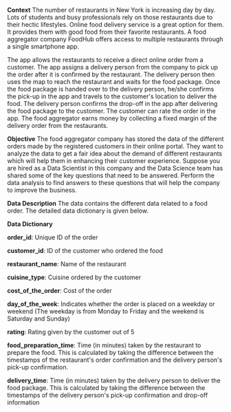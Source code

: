 **Context**
The number of restaurants in New York is increasing day by day. Lots of students and busy professionals rely on those restaurants due to their hectic lifestyles. Online food delivery service is a great option for them. It provides them with good food from their favorite restaurants. A food aggregator company FoodHub offers access to multiple restaurants through a single smartphone app.

The app allows the restaurants to receive a direct online order from a customer. The app assigns a delivery person from the company to pick up the order after it is confirmed by the restaurant. The delivery person then uses the map to reach the restaurant and waits for the food package. Once the food package is handed over to the delivery person, he/she confirms the pick-up in the app and travels to the customer's location to deliver the food. The delivery person confirms the drop-off in the app after delivering the food package to the customer. The customer can rate the order in the app. The food aggregator earns money by collecting a fixed margin of the delivery order from the restaurants.

**Objective**
The food aggregator company has stored the data of the different orders made by the registered customers in their online portal. They want to analyze the data to get a fair idea about the demand of different restaurants which will help them in enhancing their customer experience. Suppose you are hired as a Data Scientist in this company and the Data Science team has shared some of the key questions that need to be answered. Perform the data analysis to find answers to these questions that will help the company to improve the business.

**Data Description**
The data contains the different data related to a food order. The detailed data dictionary is given below.

****Data Dictionary****

**order_id**: Unique ID of the order

**customer_id**: ID of the customer who ordered the food

**restaurant_name**: Name of the restaurant

**cuisine_type**: Cuisine ordered by the customer

**cost_of_the_order**: Cost of the order

**day_of_the_week**: Indicates whether the order is placed on a weekday or weekend (The weekday is from Monday to Friday and the weekend is Saturday and Sunday)

**rating**: Rating given by the customer out of 5

**food_preparation_time**: Time (in minutes) taken by the restaurant to prepare the food. This is calculated by taking the difference between the timestamps of the restaurant's order confirmation and the delivery person's pick-up confirmation.

**delivery_time**: Time (in minutes) taken by the delivery person to deliver the food package. This is calculated by taking the difference between the timestamps of the delivery person's pick-up confirmation and drop-off information
